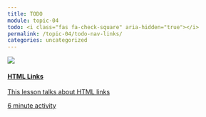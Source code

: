 ```yaml
---
title: TODO
module: topic-04
todo: <i class="fas fa-check-square" aria-hidden="true"></i>
permalink: /topic-04/todo-nav-links/
categories: uncategorized
---
```


<div class="row text-center">
 <div class="col-lg-4">
    <div class="bs-component">
      <div class="list-group">
        <a href="https://www.khanacademy.org/computing/computer-programming/html-css/html-tags-continued/pt/html-links" target="_blank" class="list-group-item">
          <img class="icon-hw" src="../img/hw-icon-khan.svg" />
          <h4 class="list-group-item-heading">HTML Links</h4>
          <p class="list-group-item-text">This lesson talks about HTML links</p>
          <div class="divider-hw"></div>
          <p class="list-group-item-text"><i class="far fa-clock" aria-hidden="true"></i> 6 minute activity</p>
        </a>
      </div>
    </div>
  </div>
   
</div>
